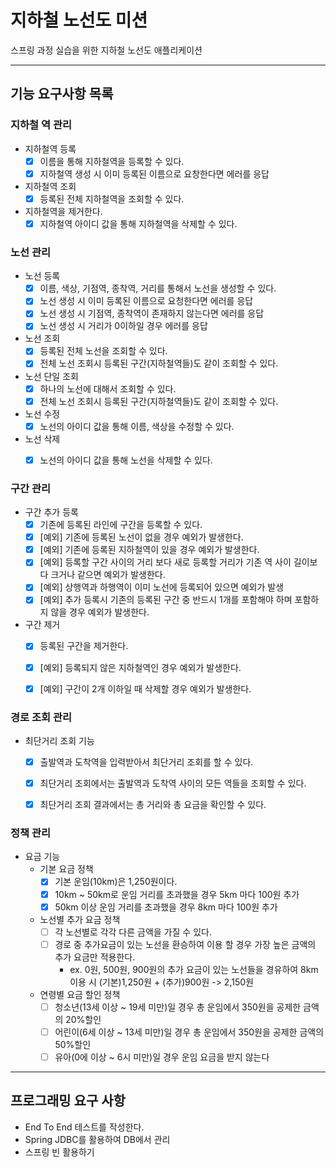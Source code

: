 # 지하철 노선도 미션
스프링 과정 실습을 위한 지하철 노선도 애플리케이션

---

## 기능 요구사항 목록

### 지하철 역 관리

- 지하철역 등록
  - [x] 이름을 통해 지하철역을 등록할 수 있다.
  - [x] 지하철역 생성 시 이미 등록된 이름으로 요창한다면 에러를 응답

- 지하철역 조회
  - [x] 등록된 전체 지하철역을 조회할 수 있다.

- 지하철역을 제거한다.
  - [x] 지하철역 아이디 값을 통해 지하철역을 삭제할 수 있다.

### 노선 관리

- 노선 등록
  - [x] 이름, 색상, 기점역, 종착역, 거리를 통해서 노선을 생성할 수 있다.
  - [x] 노선 생성 시 이미 등록된 이름으로 요청한다면 에러를 응답
  - [x] 노선 생성 시 기점역, 종착역이 존재하지 않는다면 에러를 응답
  - [x] 노선 생성 시 거리가 0이하일 경우 에러를 응답

- 노선 조회
  - [x] 등록된 전체 노선을 조회할 수 있다.
  - [x] 전체 노선 조회시 등록된 구간(지하철역들)도 같이 조회할 수 있다.

- 노선 단일 조회
  - [x] 하나의 노선에 대해서 조회할 수 있다.
  - [x] 전체 노선 조회시 등록된 구간(지하철역들)도 같이 조회할 수 있다.

- 노선 수정
  - [x] 노선의 아이디 값을 통해 이름, 색상을 수정할 수 있다.

- 노선 삭제
  - [x] 노선의 아이디 값을 통해 노선을 삭제할 수 있다.


### 구간 관리

- 구간 추가 등록
  - [x] 기존에 등록된 라인에 구간을 등록할 수 있다.
  - [x] [예외] 기존에 등록된 노선이 없을 경우 예외가 발생한다.
  - [x] [예외] 기존에 등록된 지하철역이 있을 경우 예외가 발생한다.
  - [x] [예외] 등록할 구간 사이의 거리 보다 새로 등록할 거리가 기존 역 사이 길이보다 크거나 같으면 예외가 발생한다.
  - [x] [예외] 상행역과 하행역이 이미 노선에 등록되어 있으면 예외가 발생
  - [x] [예외] 추가 등록시 기존의 등록된 구간 중 반드시 1개를 포함해야 하며 포함하지 않을 경우 예외가 발생한다.

- 구간 제거
  - [x] 등록된 구간을 제거한다.
  - [x] [예외] 등록되지 않은 지하철역인 경우 예외가 발생한다.
  - [x] [예외] 구간이 2개 이하일 때 삭제할 경우 예외가 발생한다.


### 경로 조회 관리

- 최단거리 조회 기능
  - [x] 출발역과 도착역을 입력받아서 최단거리 조회를 할 수 있다.
  - [x] 최단거리 조회에서는 출발역과 도착역 사이의 모든 역들을 조회할 수 있다.
  - [x] 최단거리 조회 결과에서는 총 거리와 총 요금을 확인할 수 있다.


### 정책 관리

- 요금 기능
  - 기본 요금 정책
    - [x] 기본 운임(10km)은 1,250원이다.
    - [x] 10km ~ 50km로 운임 거리를 초과했을 경우 5km 마다 100원 추가
    - [x] 50km 이상 운임 거리를 초과했을 경우 8km 마다 100원 추가

  - 노선별 추가 요금 정책
    - [ ] 각 노선별로 각각 다른 금액을 가질 수 있다.
    - [ ] 경로 중 추가요금이 있는 노선을 환승하여 이용 할 경우 가장 높은 금액의 추가 요금만 적용한다.
      - ex. 0원, 500원, 900원의 추가 요금이 있는 노선들을 경유하여 8km 이용 시 (기본)1,250원 + (추가)900원 -> 2,150원

  - 연령별 요금 할인 정책
    - [ ] 청소년(13세 이상 ~ 19세 미만)일 경우 총 운임에서 350원을 공제한 금액의 20%할인
    - [ ] 어린이(6세 이상 ~ 13세 미만)일 경우 총 운임에서 350원을 공제한 금액의 50%할인
    - [ ] 유아(0에 이상 ~ 6시 미만)일 경우 운임 요금을 받지 않는다

---

## 프로그래밍 요구 사항

- End To End 테스트를 작성한다.
- Spring JDBC를 활용하여 DB에서 관리
- 스프링 빈 활용하기
